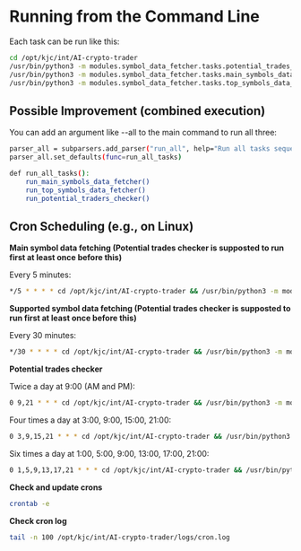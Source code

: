 # Running from the Command Line

Each task can be run like this:
```bash
cd /opt/kjc/int/AI-crypto-trader
/usr/bin/python3 -m modules.symbol_data_fetcher.tasks.potential_trades_checker
/usr/bin/python3 -m modules.symbol_data_fetcher.tasks.main_symbols_data_fetcher
/usr/bin/python3 -m modules.symbol_data_fetcher.tasks.top_symbols_data_fetcher
```

## Possible Improvement (combined execution)

You can add an argument like --all to the main command to run all three:
```bash
parser_all = subparsers.add_parser("run_all", help="Run all tasks sequentially")  
parser_all.set_defaults(func=run_all_tasks)  

def run_all_tasks():  
    run_main_symbols_data_fetcher()  
    run_top_symbols_data_fetcher()  
    run_potential_traders_checker()  
```

## Cron Scheduling (e.g., on Linux)

**Main symbol data fetching (Potential trades checker is supposted to run first at least once before this)**

Every 5 minutes:
```bash
*/5 * * * * cd /opt/kjc/int/AI-crypto-trader && /usr/bin/python3 -m modules.symbol_data_fetcher.tasks.main_symbols_data_fetcher >> logs/cron.log 2>&1
```

**Supported symbol data fetching (Potential trades checker is supposted to run first at least once before this)**

Every 30 minutes:
```bash
*/30 * * * * cd /opt/kjc/int/AI-crypto-trader && /usr/bin/python3 -m modules.symbol_data_fetcher.tasks.top_symbols_data_fetcher >> logs/cron.log 2>&1
```

**Potential trades checker**

Twice a day at 9:00 (AM and PM):
```bash
0 9,21 * * * cd /opt/kjc/int/AI-crypto-trader && /usr/bin/python3 -m modules.symbol_data_fetcher.tasks.potential_trades_checker >> logs/cron.log 2>&1
```

Four times a day at 3:00, 9:00, 15:00, 21:00:
```bash
0 3,9,15,21 * * * cd /opt/kjc/int/AI-crypto-trader && /usr/bin/python3 -m modules.symbol_data_fetcher.tasks.potential_trades_checker >> logs/cron.log 2>&1
```

Six times a day at 1:00, 5:00, 9:00, 13:00, 17:00, 21:00:
```bash
0 1,5,9,13,17,21 * * * cd /opt/kjc/int/AI-crypto-trader && /usr/bin/python3 -m modules.symbol_data_fetcher.tasks.potential_trades_checker >> logs/cron.log 2>&1
```

**Check and update crons**
```bash
crontab -e
```

**Check cron log**
```bash
tail -n 100 /opt/kjc/int/AI-crypto-trader/logs/cron.log
```